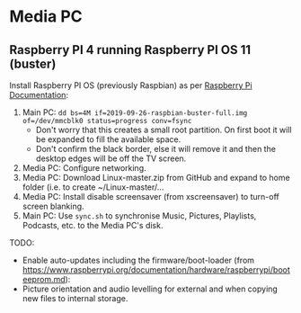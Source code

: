 # Media PC

## Raspberry PI 4 running Raspberry PI OS 11 (buster)

Install Raspberry PI OS (previously Raspbian) as per [Raspberry Pi Documentation](https://www.raspberrypi.com/documentation/computers/getting-started.html):
1. Main PC: `dd bs=4M if=2019-09-26-raspbian-buster-full.img of=/dev/mmcblk0 status=progress conv=fsync`
    * Don't worry that this creates a small root partition. On first boot it will be expanded to fill the available space.
    * Don't confirm the black border, else it will remove it and then the desktop edges will be off the TV screen.
1. Media PC: Configure networking.
1. Media PC: Download Linux-master.zip from GitHub and expand to home folder (i.e. to create ~/Linux-master/...
1. Media PC: Install disable screensaver (from xscreensaver) to turn-off screen blanking.
1. Main PC: Use `sync.sh` to synchronise Music, Pictures, Playlists, Podcasts, etc. to the Media PC's disk.

TODO:
* Enable auto-updates including the firmware/boot-loader (from https://www.raspberrypi.org/documentation/hardware/raspberrypi/booteeprom.md):
* Picture orientation and audio levelling for external and when copying new files to internal storage.
